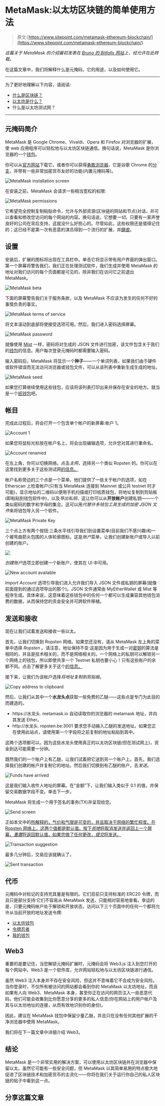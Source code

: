 # MetaMask:以太坊区块链的简单使用方法

> 原文:[https://www.sitepoint.com/metamask-ethereum-blockchain/](https://www.sitepoint.com/metamask-ethereum-blockchain/)

*这篇关于 MetaMask 的介绍最初发表在 [Bruno 的 Bitfalls 网站](https://bitfalls.com/2018/02/16/metamask-send-receive-ether/)上，经允许在此转载。*

在这篇文章中，我们将解释什么是元掩码，它的用途，以及如何使用它。

* * *

为了更好地理解以下内容，请阅读:

*   [什么是区块链？](https://www.sitepoint.com/blockchain-what-it-is-how-it-works-why-its-so-popular)
*   [以太坊是什么？](https://www.sitepoint.com/ethereum-introduction)
*   什么是以太坊测试网？

* * *

## 元掩码简介

MetaMask 是 Google Chrome、Vivaldi、Opera 和 Firefox 对浏览器的扩展，使 web 应用程序可以轻松地与以太坊区块链通信。换句话说，MetaMask 是你浏览器的一个[钱包](https://bitfalls.com/2017/08/31/what-cryptocurrency-wallet/)。

你可以从[官方网站](http://metamask.io)下载它，或者你可以获得[勇敢浏览器](http://brave.com)，它是谷歌 Chrome 的[分支](https://bitfalls.com/2017/11/07/segwit2x-fork-can-expect-whos-behind/)，并带有一些非常加密货币友好的功能(内置元掩码等)。

![MetaMask installation screen](../Images/546944561c1dc82f22152e7c9b8eedfd.png)

在安装之前，MetaMask 会请求一些相当宽松的权限:

![MetaMask permissions](../Images/7d7ee7a85b9bb97054f9a70c63dce72f.png)

它希望完全控制复制粘贴命令，允许与外部资源(区块链的网站和节点)对话，并可以查看和修改您访问的每个网站的内容。换句话说，它想要*一切*。只要有一家声誉良好的公司在背后支持，这就没什么好担心的。尽管如此，这些权限还是值得记住的；这已经不是第一次有恶意的演员得到一个流行的扩展，并[肆虐](https://thehackernews.com/2017/07/chrome-extention-hacking-adware.html)。

## 设置

安装后，扩展的图标将出现在工具栏中。单击它将显示带有用户界面的弹出窗口。第一个屏幕将警告我们，我们正在处理测试软件，我们生成并使用 MetaMask 的地址对我们访问的每个页面都是可见的，除非我们在访问它之前退出 MetaMask。

![MetaMask beta](../Images/85a3e59bd6c9e7431726aab5de8c2fe3.png)

下面的屏幕警告我们关于服务条款，以及 MetaMask 不应该为发生的任何不好的事情负责的事实。

![MetaMask terms of service](../Images/f1b3ef95b1b6981b651327dedf8b27bc.png)

将文本滚动到底部将使接受选项可用。然后，我们进入密码选择屏幕。

![MetaMask password](../Images/62c183bd9f25f4bfcc9cc29f93ce3eaa.png)

就像使用 [Mist](https://bitfalls.com/2018/02/12/explaining-ethereum-tools-geth-mist/) 一样，密码将对生成的 JSON 文件进行加密，该文件包含关于我们的[钱包](https://bitfalls.com/2017/08/31/what-cryptocurrency-wallet/)的信息。用户每次登录元掩码时都需要输入密码。

输入密码后，MetaMask 将显示一个**种子**——一个单词列表，如果我们由于硬件或软件错误而无法访问浏览器或钱包文件，可以从该列表中重新生成生成的地址。

![MetaMask seed](../Images/33a377e37b887089580ad532bb3a43f6.png)

如果您打算继续使用这些钱包，应该将该列表打印出来并保存在安全的地方。就当是一个[纸钱包](https://bitfalls.com/2017/09/08/best-ways-protect-cryptocurrency-wallet/)吧。

## 帐目

完成此过程后，将会打开一个包含单个帐户的新屏幕:帐户 1。

![Account 1](../Images/a8c10000bbbc4e2e997219e8257faf0f.png)

如果您将鼠标光标放在帐户名上，将会出现编辑选项，允许您对其进行重命名。

![Account renamed](../Images/415cf3b5d2d24f7913e50f946b2ef454.png)

在左上角，你可以切换网络。点击*主网*，选择另一个类似 Ropsten 的。你可以在这里找到更多关于这些测试网[的信息。](https://bitfalls.com/2018/02/08/what-is-an-ethereum-testnet-and-how-is-it-used/)

帐户名称旁边的三个点是一个菜单。他们提供了一些关于帐户的选项，如在 Etherscan 上检查帐户(只有当 MetaMask 连接到 Mainnet 或公共 testnet 时才可能)，显示地址的二维码以便用手机扫描或打印纸质钱包，将地址复制到剪贴板(即粘贴到钱包软件中)，以及*导出私钥*，这让你可以从**开放帐户**创建私钥——一个类似密码的数字和字母的集合。这可以用*代替许多钱包工具生成的加密 JSON 文件*来将钱包导入另一个软件。

![MetaMask Private Key](../Images/849cd11a6aeacf95464986941c1360f9.png)

三个点上方有两个按钮:三条水平线引导我们到设置菜单(目前我们不感兴趣)和一个被弯曲箭头包围的人体轮廓图标。这是*账户*菜单，让我们创建新账户或导入以前创建的账户。

![](../Images/40433e34e61afd7ef77da5542529fb79.png)

*创建账户*选项立即创建一个新账户，使其在 UI 中可用。

![New account available](../Images/b6187f496a1c907ad1d5aa382b803a7e.png)

*Import Account* 选项引导我们进入允许我们导入 JSON 文件或私钥的屏幕(就像前面提到的通过选项导出的那个)。JSON 文件通常由 MyEtherWallet 或 Mist 等程序生成。具体来说，这意味着这些钱包中的任何一个都可以生成兼容其他钱包消费的数据，从而保持您的资金安全并可跨软件移植。

## 发送和接收

现在让我们试着发送和接收一些以太。

首先，让我们切换到 Ropsten 网络。如果您还没有，请从 MetaMask 左上角的菜单中选择 *Ropsten* 。请注意，地址保持不变:这是因为用于生成一对[密钥](https://bitfalls.com/glossary/#private-key)的算法是相同的，并且是技术相关的，而不是网络相关的。一个网络上的私钥可以解锁另一个网络上的钱包，所以即使共享一个 Testnet 私钥也要小心！只有这些账户的余额不同。点击了解更多关于这个[的信息。](https://bitfalls.com/2018/02/08/what-is-an-ethereum-testnet-and-how-is-it-used/)

接下来，让我们为该帐户选择*将地址复制到剪贴板*。

![Copy address to clipboard](../Images/ce2cebdc5f2a4b98d054fe9865c9fdad.png)

然后，让我们从其中一个**水龙头点**获取一些免费的乙醚——这些点是专门为此目的而建造的。

*   https://水龙头. metamask.io 自动读取你的浏览器的 metamask 地址，并向其发送 Ether。
*   http://水龙头. ropsten.be:3001 要求您手动输入乙醚的发送地址。如果您正在使用此站点，请使用第一个字段将之前复制的地址粘贴到其中。

这两个选项都可以。因为这些水龙头使用真正的以太坊区块链(但在测试网上)，资金到达可能需要一分钟。

既然我们的一个账户上有乙醚，让我们试着把它送到另一个账户上。首先，我们选择我们创建的帐户并复制它的地址。然后我们切换到有乙醚的账户，去*发送*。

![Funds have arrived](../Images/255a552ae427b1a2516614c9b87c2917.png)

这是我们输入收件人地址的屏幕。在“金额”下，让我们输入类似于 0.1 的值，并保留交易数据字段不变。单击下一步。

MetaMask 将生成一个用于签名的事务(TX)并呈现给您。

![Send screen](../Images/0720f35c4c4ca7f47ac9c6e5e6f70b04.png)

正如本文中的[所解释的，气价和气限是可变的，并且取决于网络的繁忙程度。在 Ropsten 网络上，这两个值都是默认值。按下*拒绝*将取消发送并返回上一个屏幕，*重置*将返回默认值，如果您做了任何更改，*提交*将发送。](https://www.sitepoint.com/ethereum-transaction-costs)

![Transaction suggestion](../Images/2e55a87ed35340f81b64c2031686f1de.png)

最多几分钟后，交易应该就确认了。

![Sent transaction](../Images/76c94f6949c3ef0963f63a7985fe9268.png)

## 代币

元掩码中对标记的支持充其量是有限的。它们目前只支持标准的 ERC20 令牌，而且只是部分支持:它们不容易从 MetaMask 发送，只能相对容易地查看。幸运的是，只要元掩码帐户处于解锁和开放状态，访问以下三个页面中的任何一个都将允许从当前开放的地址发送令牌:

*   [以太坊钱包](https://wallet.ethereum.org/)
*   [令牌忍者](https://tokenninja.github.io/)
*   [我的钱包](https://www.myetherwallet.com/)

## Web3

重要的是要记住，当您解锁元掩码扩展时，元掩码会将 Web3.js 注入到您打开的每个网站中。Web3 是一个软件库，允许网站轻松地与以太坊区块链进行通信。

虽然 Web3 注入本身并不存在安全风险，但这并不意味着它不会成为安全风险。当你登录时，不仅所有被访问的网站都会看到你的 MetaMask 以太坊地址，而且如果有人向 Web3、MetaMask 本身，甚至你正在访问的网页注入一些恶意代码，他们可能会收集到比你愿意分享的更多的私人信息(你在网站上的用户帐户及其与以太坊地址的连接，从而有效地识别你的身份)。

因此，建议在 MetaMask 钱包中保留少量乙醚，并且只在没有任何其他扩展的干净浏览器中使用 MetaMask。

我们将在下一篇文章中详细介绍 Web3。

## 结论

MetaMask 是一个非常实用的解决方案，可以使用以太坊区块链并在浏览器中保留以太。虽然它可能有一些安全问题，但 MetaMask 以其简单易用的特点极大地促进了区块链技术和加密货币的主流化——你将在我们关于运行你自己的私人区块链的帖子中看到这一点。

## 分享这篇文章